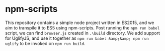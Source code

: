# npm-scripts
This repository contains a simple node project written in ES2015, and we aim to transpile it to ES5 using npm-scripts. Post running the `npm run babel` script, we can find `browser.js` created in `.\build` directory.  We add support for UglifyJS, and use it together as `npm run babel &amp;&amp; npm run uglify` to be invoked on `npm run build`.
